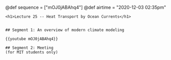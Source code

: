@def sequence = ["mOJ0jABAhq4"]
@def airtime = "2020-12-03 02:35pm"
~~~
<h1>Lecture 25 -- Heat Transport by Ocean Currents</h1>
~~~

~~~Airs on: <span class="moment">~~~{{showtime airtime}}~~~ EST</span>~~~

## Segment 1: An overview of modern climate modeling

{{youtube mOJ0jABAhq4}}

## Segment 2: Meeting
(for MIT students only)

